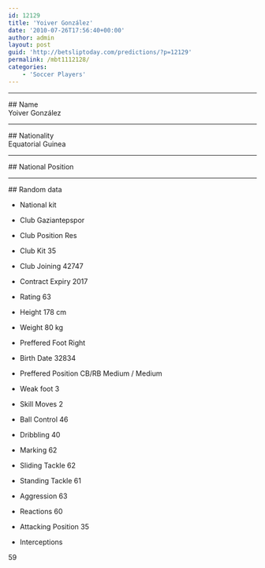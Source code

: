 ```yaml
---
id: 12129
title: 'Yoiver González'
date: '2010-07-26T17:56:40+00:00'
author: admin
layout: post
guid: 'http://betsliptoday.com/predictions/?p=12129'
permalink: /mbt1112128/
categories:
    - 'Soccer Players'
---
```


- - - - - -

\## Name  
 Yoiver González

- - - - - -

\## Nationality  
 Equatorial Guinea

- - - - - -

\## National Position

- - - - - -

\## Random data

- National kit
- Club
 Gaziantepspor

- Club Position
 Res

- Club Kit
 35

- Club Joining
 42747

- Contract Expiry
 2017

- Rating
 63

- Height
 178 cm

- Weight
 80 kg

- Preffered Foot
 Right

- Birth Date
 32834

- Preffered Position
 CB/RB Medium / Medium

- Weak foot
 3

- Skill Moves
 2

- Ball Control
 46

- Dribbling
 40

- Marking
 62

- Sliding Tackle
 62

- Standing Tackle
 61

- Aggression
 63

- Reactions
 60

- Attacking Position
 35

- Interceptions

 59